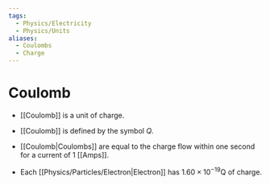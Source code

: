 ```yaml
---
tags:
  - Physics/Electricity
  - Physics/Units
aliases:
  - Coulombs
  - Charge
---
```

# Coulomb
- [[Coulomb]] is a unit of charge.
- [[Coulomb]] is defined by the symbol $Q$.
- [[Coulomb|Coulombs]] are equal to the charge flow within one second for a current of 1 [[Amps]].

- Each [[Physics/Particles/Electron|Electron]] has $1.60\times10^{-19}$Q of charge.